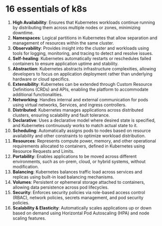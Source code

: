 # 16 essentials of k8s

1. **High Availability**: Ensures that Kubernetes workloads continue running by distributing them across multiple nodes or zones, minimizing downtime.
2. **Namespaces**: Logical partitions in Kubernetes that allow separation and management of resources within the same cluster.
3. **Observability**: Provides insight into the cluster and workloads using tools for logging, monitoring, and tracing to detect and resolve issues.
4. **Self-healing**: Kubernetes automatically restarts or reschedules failed containers to ensure application uptime and stability.
5. **Abstraction**: Kubernetes abstracts infrastructure complexities, allowing developers to focus on application deployment rather than underlying hardware or cloud specifics.
6. **Extensibility**: Kubernetes can be extended through Custom Resource Definitions (CRDs) and APIs, enabling the platform to accommodate additional functionalities.
7. **Networking**: Handles internal and external communication for pods using virtual networks, Services, and ingress controllers.
8. **Distributed**: Kubernetes manages applications across distributed clusters, ensuring scalability and fault tolerance.
9. **Declarative**: Uses a declarative model where desired state is specified, and Kubernetes continuously works to match actual state to it.
10. **Scheduling**: Automatically assigns pods to nodes based on resource availability and other constraints to optimize workload distribution.
11. **Resources**: Represents compute power, memory, and other operational requirements allocated to containers, defined in Kubernetes using Resource Requests and Limits.
12. **Portability**: Enables applications to be moved across different environments, such as on-prem, cloud, or hybrid systems, without modification.
13. **Balancing**: Kubernetes balances traffic load across services and replicas using built-in load balancing mechanisms.
14. **Volumes**: Persistent or ephemeral storage attached to containers, allowing data persistence across pod lifecycles.
15. **Security**: Enforces security policies via role-based access control (RBAC), network policies, secrets management, and pod security policies.
16. **Scalability & Elasticity**: Automatically scales applications up or down based on demand using Horizontal Pod Autoscaling (HPA) and node scaling features.
